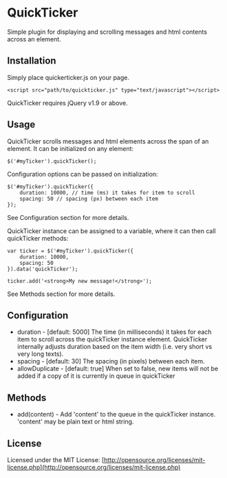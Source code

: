 # QuickTicker

Simple plugin for displaying and scrolling messages and html contents across an element.

## Installation

Simply place quickerticker.js on your page.

    <script src="path/to/quickticker.js" type="text/javascript"></script>

QuickTicker requires jQuery v1.9 or above.

## Usage

QuickTicker scrolls messages and html elements across the span of an element. It can be initialized on any element:

    $('#myTicker').quickTicker();

Configuration options can be passed on initialization:

    $('#myTicker').quickTicker({
	    duration: 10000, // time (ms) it takes for item to scroll
	    spacing: 50 // spacing (px) between each item
    });

See Configuration section for more details.

QuickTicker instance can be assigned to a variable, where it can then call quickTicker methods:

    var ticker = $('#myTicker').quickTicker({
	    duration: 10000,
	    spacing: 50
    }).data('quickTicker');
    
    ticker.add('<strong>My new message!</strong>');
See Methods section for more details.

## Configuration

 - duration - [default: 5000] The time (in milliseconds) it takes for each item to scroll across the quickTicker instance element. QuickTicker internally adjusts duration based on the item width (i.e. very short vs very long texts).
 - spacing - [default: 30] The spacing (in pixels) between each item.
 - allowDuplicate - [default: true] When set to false, new items will not be added if a copy of it is currently in queue in quickTicker

## Methods

 - add(content) - Add 'content' to the queue in the quickTicker instance. 'content' may be plain text or html string.

## License

Licensed under the MIT License: [http://opensource.org/licenses/mit-license.php](http://opensource.org/licenses/mit-license.php)
